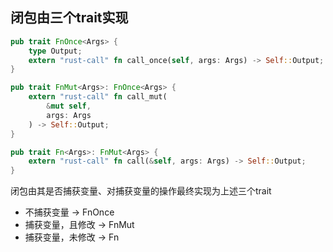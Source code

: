 ## 闭包由三个trait实现
```rust
pub trait FnOnce<Args> {
    type Output;
    extern "rust-call" fn call_once(self, args: Args) -> Self::Output;
}

pub trait FnMut<Args>: FnOnce<Args> {
    extern "rust-call" fn call_mut(
        &mut self, 
        args: Args
    ) -> Self::Output;
}

pub trait Fn<Args>: FnMut<Args> {
    extern "rust-call" fn call(&self, args: Args) -> Self::Output;
}
```
闭包由其是否捕获变量、对捕获变量的操作最终实现为上述三个trait
- 不捕获变量 -> FnOnce
- 捕获变量，且修改 -> FnMut
- 捕获变量，未修改 -> Fn

